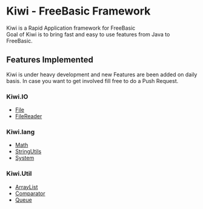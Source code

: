 # Kiwi - FreeBasic Framework
Kiwi is a Rapid Application framework for FreeBasic <br>
Goal of Kiwi is to bring fast and easy to use features from Java to FreeBasic.


## Features Implemented
Kiwi is under heavy development and new Features are been added on daily basis. In case you want to get involved fill free to do a Push Request.

### Kiwi.IO
* [File](https://github.com/nsiatras/kiwi/wiki/kiwi.io.File)
* [FileReader](https://github.com/nsiatras/kiwi/wiki/kiwi.io.FileReader)

### Kiwi.lang
* [Math](https://github.com/nsiatras/kiwi/wiki/Math)
* [StringUtils](https://github.com/nsiatras/kiwi/wiki/StringUtils)
* [System](https://github.com/nsiatras/kiwi/wiki/System)

### Kiwi.Util
* [ArrayList](https://github.com/nsiatras/kiwi/wiki/kiwi.util.ArrayList)
* [Comparator](https://github.com/nsiatras/kiwi/wiki/kiwi.util.Comparator)
* [Queue](https://github.com/nsiatras/kiwi/wiki/kiwi.util.Queue)

